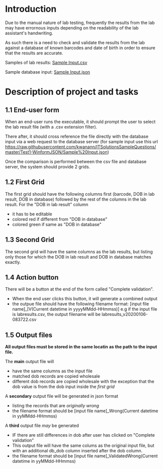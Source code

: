 # Introduction

Due to the manual nature of lab testing, frequently the results from the lab may have errornous inputs depending on the readability of the lab assistant's handwriting.

As such there is a need to check and validate the results from the lab against a database of known barcodes and date of birth in order to ensure that the results are accurate.

Samples of lab results: [Sample Input.csv](Sample%20Input.csv)

Sample database input: [Sample Input.json](Sample%20Input.json)

# Description of project and tasks

## 1.1 End-user form

When an end-user runs the executable, it should prompt the user to select the lab result file (with a .csv extension filter). 

There after, it should cross reference the file directly with the database input via a web request to the database server (for sample input use this url https://raw.githubusercontent.com/kwanann/ITSolutionsSampleQuestions/master/Test1-WinformJSON/Sample%20Input.json)

Once the comparison is performed between the csv file and database server, the system should provide 2 grids. 

## 1.2 First Grid

The first grid should have the following columns first (barcode, DOB in lab result, DOB in database) followed by the rest of the columns in the lab result.
For the  "DOB in lab result" column
- it has to be editable
- colored red if different from "DOB in database"
- colored green if same as "DOB in database"

## 1.3 Second Grid

The second grid will have the same columns as the lab results, but listing only those for which the DOB in lab result and DOB in database matches exactly.

## 1.4 Action button

There will be a button at the end of the form called "Complete validation". 
- When the end user clicks this button, it will generate a combined output
- the outpue file should have the following filename format: \[input file name\]\_\[V(Current datetime in yyyyMMdd-HHmmss)] e.g if the input file is labresults.csv, the output filename will be labresults_v20200106-083722.csv

## 1.5 Output files

**All output files must be stored in the same locatin as the path to the input file.**

The **main** output file will
- have the same columns as the input file
- matched dob records are copied wholesale
- different dob records are copied wholesale with the exception that the dob value is from the dob input inside the *first grid*

A **secondary** output file will be generated in json format
- listing the records that are *originally wrong*
- the filename format should be \[input file name\]\_Wrong(Current datetime in yyMMdd-HHmmss)

A **third** output file *may* be generated
- IF there are still differences in dob after user has clicked on "Complete validation"
- This output file will have the same colums as the original input file, but with an additional db_dob column inserted after the dob column. 
- the filename format should be \[input file name\]\_ValidatedWrong(Current datetime in yyMMdd-HHmmss)
